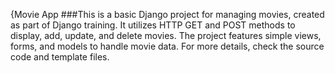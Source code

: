 {Movie App
###This is a basic Django project for managing movies, created as part of Django training. It utilizes HTTP GET and POST methods to display, add, update, and delete movies. The project features simple views, forms, and models to handle movie data. For more details, check the source code and template files.
